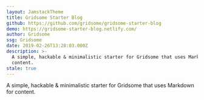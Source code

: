 ```yaml
---
layout: JamstackTheme
title: Gridsome Starter Blog
github: https://github.com/gridsome/gridsome-starter-blog
demo: https://gridsome-starter-blog.netlify.com/
author: Gridsome
ssg: Gridsome
date: 2019-02-26T13:28:03.000Z
description: >-
  A simple, hackable & minimalistic starter for Gridsome that uses Markdown for
  content.
stale: true
---
```


A simple, hackable & minimalistic starter for Gridsome that uses Markdown for content.
